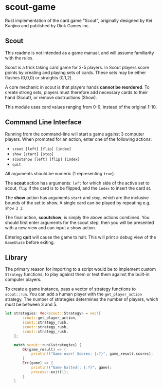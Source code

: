 # scout-game
Rust implementation of the card game "Scout", originally designed by Kei Kanjino and published by Oink Games inc.

## Scout
This readme is not intended as a game manual, and will assume familiarity with the rules.

Scout is a trick taking card game for 3-5 players. In Scout players score points by creating and playing sets of cards. These sets may be either flushes (0,0,0) or straights (0,1,2).

A core mechanic in scout is that players hands **cannot be reordered**. To create strong sets, players must therefore add necessary cards to their hand (Scout), or remove obstructions (Show).

This module uses card values ranging from 0-9, instead of the original 1-10.

## Command Line Interface
Running from the command-line will start a game against 3 computer players. When prompted for an action, enter one of the following actions:
- `scout [left] [flip] [index]`
- `show [start] [stop]`
- `scoutshow [left] [flip] [index]`
- `quit`

All arguments should be numeric (1 representing `true`).

The **scout** action has arguments: `left` for which side of the active set to scout, `flip` if the card is to be flipped, and the `index` to insert the card at.

The **show** action has arguments `start` and `stop`, which are the inclusive bounds of the set to show. A single card can be played by repeating e.g. `show 2 2`.

The final action, **scoutshow**, is simply the above actions combined. You should first enter arguments for the scout step, then you will be presented with a new view and can input a show action.

Entering **quit** will cause the game to halt. This will print a debug view of the `GameState` before exiting.

## Library
The primary reason for importing to a script would be to implement custom `Strategy` functions, to play against them or test them against the built-in computer players.

To create a game instance, pass a vector of strategy functions to `scout::run`. You can add a human player with the `get_player_action` strategy. The number of strategies determines the number of players, which must be between 3 and 5.

```rust
let strategies: Vec<scout::Strategy> = vec![
        scout::get_player_action,
        scout::strategy_rush,
        scout::strategy_rush,
        scout::strategy_rush,
    ];

    match scout::run(&strategies) {
        Ok(game_result) => {
            println!("Game over! Scores: {:?}", game_result.scores);
        }
        Err(game) => {
            println!("Game halted!: {:?}", game);
            process::exit(1);
        }
    }
```